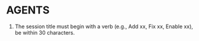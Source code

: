 # AGENTS

1. The session title must begin with a verb (e.g., Add xx, Fix xx, Enable xx),
   be within 30 characters.
